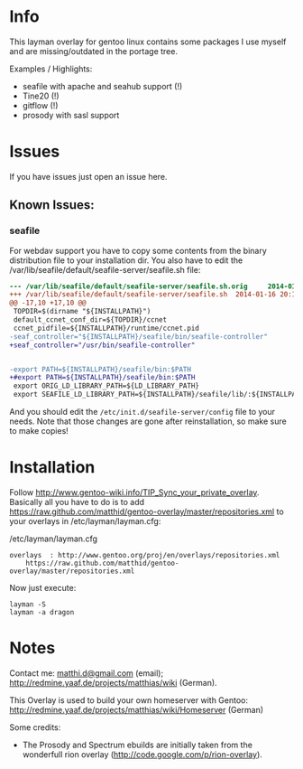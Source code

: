 # Info

This layman overlay for gentoo linux contains some packages I use myself and are missing/outdated in the portage tree.

Examples / Highlights:
* seafile with apache and seahub support (!)
* Tine20 (!)
* gitflow (!)
* prosody with sasl support 

# Issues
If you have issues just open an issue here.

## Known Issues:

### seafile

For webdav support you have to copy some contents from the binary distribution file to your installation dir.
You also have to edit the /var/lib/seafile/default/seafile-server/seafile.sh file:

```diff
--- /var/lib/seafile/default/seafile-server/seafile.sh.orig     2014-01-16 20:11:07.373505170 +0100
+++ /var/lib/seafile/default/seafile-server/seafile.sh  2014-01-16 20:11:23.793504837 +0100
@@ -17,10 +17,10 @@
 TOPDIR=$(dirname "${INSTALLPATH}")
 default_ccnet_conf_dir=${TOPDIR}/ccnet
 ccnet_pidfile=${INSTALLPATH}/runtime/ccnet.pid
-seaf_controller="${INSTALLPATH}/seafile/bin/seafile-controller"
+seaf_controller="/usr/bin/seafile-controller"


-export PATH=${INSTALLPATH}/seafile/bin:$PATH
+#export PATH=${INSTALLPATH}/seafile/bin:$PATH
 export ORIG_LD_LIBRARY_PATH=${LD_LIBRARY_PATH}
 export SEAFILE_LD_LIBRARY_PATH=${INSTALLPATH}/seafile/lib/:${INSTALLPATH}/seafile/lib64:${LD_LIBRARY_PATH}
```

And you should edit the `/etc/init.d/seafile-server/config` file to your needs.
Note that those changes are gone after reinstallation, so make sure to make copies!

# Installation

Follow http://www.gentoo-wiki.info/TIP_Sync_your_private_overlay.
Basically all you have to do is to add https://raw.github.com/matthid/gentoo-overlay/master/repositories.xml to your overlays in /etc/layman/layman.cfg:

/etc/layman/layman.cfg

    overlays  : http://www.gentoo.org/proj/en/overlays/repositories.xml
		https://raw.github.com/matthid/gentoo-overlay/master/repositories.xml

Now just execute:

    layman -S
    layman -a dragon

# Notes
Contact me: matthi.d@gmail.com (email); 
http://redmine.yaaf.de/projects/matthias/wiki (German).

This Overlay is used to build your own homeserver with Gentoo: http://redmine.yaaf.de/projects/matthias/wiki/Homeserver (German)

Some credits:

* The Prosody and Spectrum ebuilds are initially taken from the wonderfull rion overlay (http://code.google.com/p/rion-overlay).
